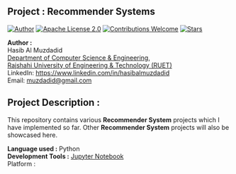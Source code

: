 ## Project : Recommender Systems
[![Author](https://img.shields.io/badge/Author-Hasib%20Al%20Muzdadid-blue)](https://github.com/HasibAlMuzdadid)
[![Apache License 2.0](https://img.shields.io/badge/License-Apache%20License%202.0-important)](https://github.com/HasibAlMuzdadid/Recommender-Systems/blob/main/LICENSE)
[![Contributions Welcome](https://img.shields.io/badge/Contributions-Welcome-brightgreen.svg?style=flat)](https://github.com/HasibAlMuzdadid/Recommender-Systems)
[![Stars](https://img.shields.io/github/stars/HasibAlMuzdadid/Recommender-Systems.svg?style=social)](https://github.com/HasibAlMuzdadid/Recommender-Systems/stargazers)


**Author :** </br>
Hasib Al Muzdadid</br>
[Department of Computer Science & Engineering](https://www.cse.ruet.ac.bd/), </br>
[Rajshahi University of Engineering & Technology (RUET)](https://www.ruet.ac.bd/) </br>
LinkedIn: https://www.linkedin.com/in/hasibalmuzdadid </br>
Email: muzdadid@gmail.com

## Project Description :
This repository contains various **Recommender System** projects which I have implemented so far. Other **Recommender System** projects will also be showcased here.

**Language used :** Python </br>
**Development Tools :** [Jupyter Notebook](https://jupyter.org/) </br>
Platform :
